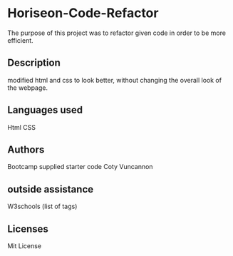 # Horiseon-Code-Refactor
The purpose of this project was to refactor given code in order to be more efficient.

## Description
modified html and css to look better, without changing the overall look of the webpage.

## Languages used
Html
CSS

## Authors
Bootcamp supplied starter code
Coty Vuncannon

## outside assistance
W3schools (list of tags)

## Licenses
Mit License
